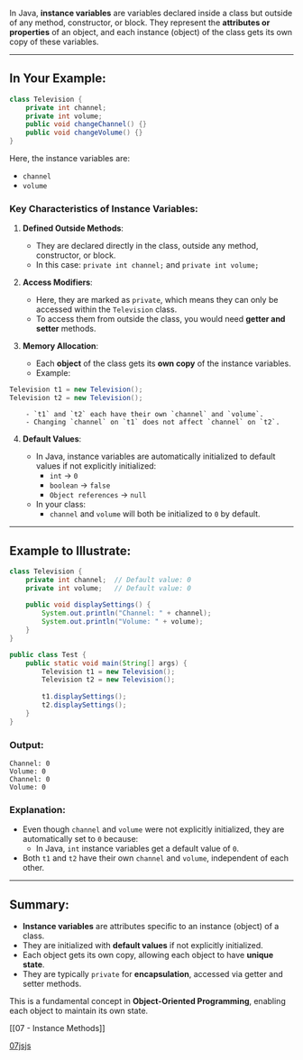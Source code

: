 In Java, **instance variables** are variables declared inside a class but outside of any method, constructor, or block. They represent the **attributes or properties** of an object, and each instance (object) of the class gets its own copy of these variables.

---

## In Your Example:

```java
class Television {
    private int channel;
    private int volume;
    public void changeChannel() {}
    public void changeVolume() {}
}
```

Here, the instance variables are:

- `channel`
- `volume`

### Key Characteristics of Instance Variables:

1. **Defined Outside Methods**:
    
    - They are declared directly in the class, outside any method, constructor, or block.
    - In this case: `private int channel;` and `private int volume;`
2. **Access Modifiers**:
    
    - Here, they are marked as `private`, which means they can only be accessed within the `Television` class.
    - To access them from outside the class, you would need **getter and setter** methods.
3. **Memory Allocation**:
    
    - Each **object** of the class gets its **own copy** of the instance variables.
    - Example:
        
```java
Television t1 = new Television();
Television t2 = new Television();
```
        
        - `t1` and `t2` each have their own `channel` and `volume`.
        - Changing `channel` on `t1` does not affect `channel` on `t2`.
4. **Default Values**:
    
    - In Java, instance variables are automatically initialized to default values if not explicitly initialized:
        - `int` → `0`
        - `boolean` → `false`
        - `Object references` → `null`
    - In your class:
        - `channel` and `volume` will both be initialized to `0` by default.

---

## Example to Illustrate:

```java
class Television {
    private int channel;  // Default value: 0
    private int volume;   // Default value: 0
	
    public void displaySettings() {
        System.out.println("Channel: " + channel);
        System.out.println("Volume: " + volume);
    }
}

public class Test {
    public static void main(String[] args) {
        Television t1 = new Television();
        Television t2 = new Television();
		
        t1.displaySettings();
        t2.displaySettings();
    }
}
```

### Output:

```shell
Channel: 0
Volume: 0
Channel: 0
Volume: 0
```

### Explanation:

- Even though `channel` and `volume` were not explicitly initialized, they are automatically set to `0` because:
    - In Java, `int` instance variables get a default value of `0`.
- Both `t1` and `t2` have their own `channel` and `volume`, independent of each other.

---

## Summary:

- **Instance variables** are attributes specific to an instance (object) of a class.
- They are initialized with **default values** if not explicitly initialized.
- Each object gets its own copy, allowing each object to have **unique state**.
- They are typically `private` for **encapsulation**, accessed via getter and setter methods.

This is a fundamental concept in **Object-Oriented Programming**, enabling each object to maintain its own state.

[[07 - Instance Methods]]

[07jsjs](google)
